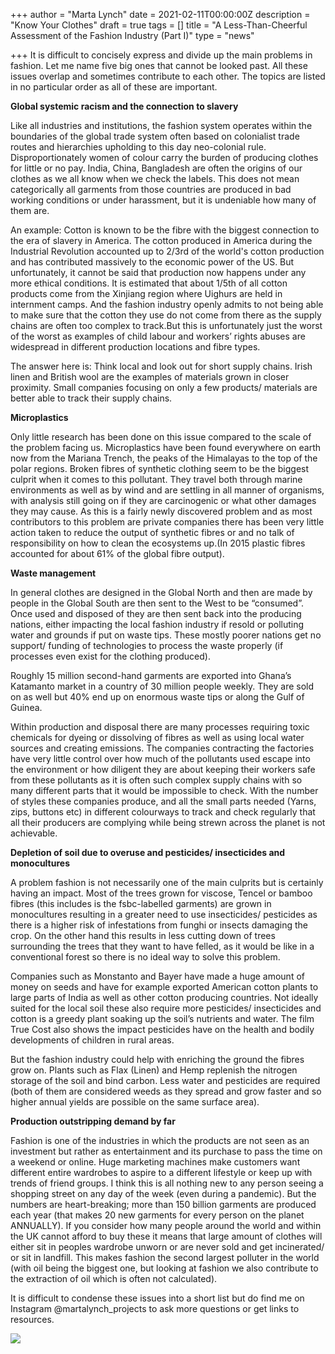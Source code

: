 +++
author = "Marta Lynch"
date = 2021-02-11T00:00:00Z
description = "Know Your Clothes"
draft = true
tags = []
title = "A Less-Than-Cheerful Assessment of the Fashion Industry (Part I)"
type = "news"

+++
It is difficult to concisely express and divide up the main problems in fashion. Let me name five big ones that cannot be looked past. All these issues overlap and sometimes contribute to each other. The topics are listed in no particular order as all of these are important.

**Global systemic racism and the connection to slavery**

Like all industries and institutions, the fashion system operates within the boundaries of the global trade system often based on colonialist trade routes and hierarchies upholding to this day neo-colonial rule. Disproportionately women of colour carry the burden of producing clothes for little or no pay. India, China, Bangladesh are often the origins of our clothes as we all know when we check the labels. This does not mean categorically all garments from those countries are produced in bad working conditions or under harassment, but it is undeniable how many of them are.

An example: Cotton is known to be the fibre with the biggest connection to the era of slavery in America. The cotton produced in America during the Industrial Revolution accounted up to 2/3rd of the world's cotton production and has contributed massively to the economic power of the US. But unfortunately, it cannot be said that production now happens under any more ethical conditions. It is estimated that about 1/5th of all cotton products come from the Xinjiang region where Uighurs are held in internment camps. And the fashion industry openly admits to not being able to make sure that the cotton they use do not come from there as the supply chains are often too complex to track.But this is unfortunately just the worst of the worst as examples of child labour and workers’ rights abuses are widespread in different production locations and fibre types.

The answer here is: Think local and look out for short supply chains. Irish linen and British wool are the examples of materials grown in closer proximity. Small companies focusing on only a few products/ materials are better able to track their supply chains.

**Microplastics**

Only little research has been done on this issue compared to the scale of the problem facing us. Microplastics have been found everywhere on earth now from the Mariana Trench, the peaks of the Himalayas to the top of the polar regions. Broken fibres of synthetic clothing seem to be the biggest culprit when it comes to this pollutant. They travel both through marine environments as well as by wind and are settling in all manner of organisms, with analysis still going on if they are carcinogenic or what other damages they may cause. As this is a fairly newly discovered problem and as most contributors to this problem are private companies there has been very little action taken to reduce the output of synthetic fibres or and no talk of responsibility on how to clean the ecosystems up.(In 2015 plastic fibres accounted for about 61% of the global fibre output).

**Waste management**

In general clothes are designed in the Global North and then are made by people in the Global South are then sent to the West to be “consumed”. Once used and disposed of they are then sent back into the producing nations, either impacting the local fashion industry if resold or polluting water and grounds if put on waste tips. These mostly poorer nations get no support/ funding of technologies to process the waste properly (if processes even exist for the clothing produced).

Roughly 15 million second-hand garments are exported into Ghana’s Katamanto market in a country of 30 million people weekly. They are sold on as well but 40% end up on enormous waste tips or along the Gulf of Guinea.

Within production and disposal there are many processes requiring toxic chemicals for dyeing or dissolving of fibres as well as using local water sources and creating emissions. The companies contracting the factories have very little control over how much of the pollutants used escape into the environment or how diligent they are about keeping their workers safe from these pollutants as it is often such complex supply chains with so many different parts that it would be impossible to check. With the number of styles these companies produce, and all the small parts needed (Yarns, zips, buttons etc) in different colourways to track and check regularly that all their producers are complying while being strewn across the planet is not achievable.

**Depletion of soil due to overuse and pesticides/ insecticides and monocultures**

A problem fashion is not necessarily one of the main culprits but is certainly having an impact. Most of the trees grown for viscose, Tencel or bamboo fibres (this includes is the fsbc-labelled garments) are grown in monocultures resulting in a greater need to use insecticides/ pesticides as there is a higher risk of infestations from funghi or insects damaging the crop. On the other hand this results in less cutting down of trees surrounding the trees that they want to have felled, as it would be like in a conventional forest so there is no ideal way to solve this problem.

Companies such as Monstanto and Bayer have made a huge amount of money on seeds and have for example exported American cotton plants to large parts of India as well as other cotton producing countries. Not ideally suited for the local soil these also require more pesticides/ insecticides and cotton is a greedy plant soaking up the soil’s nutrients and water. The film True Cost also shows the impact pesticides have on the health and bodily developments of children in rural areas.

But the fashion industry could help with enriching the ground the fibres grow on. Plants such as Flax (Linen) and Hemp replenish the nitrogen storage of the soil and bind carbon. Less water and pesticides are required (both of them are considered weeds as they spread and grow faster and so higher annual yields are possible on the same surface area).

**Production outstripping demand by far**

Fashion is one of the industries in which the products are not seen as an investment but rather as entertainment and its purchase to pass the time on a weekend or online. Huge marketing machines make customers want different entire wardrobes to aspire to a different lifestyle or keep up with trends of friend groups. I think this is all nothing new to any person seeing a shopping street on any day of the week (even during a pandemic). But the numbers are heart-breaking; more than 150 billion garments are produced each year (that makes 20 new garments for every person on the planet ANNUALLY). If you consider how many people around the world and within the UK cannot afford to buy these it means that large amount of clothes will either sit in peoples wardrobe unworn or are never sold and get incinerated/ or sit in landfill. This makes fashion the second largest polluter in the world (with oil being the biggest one, but looking at fashion we also contribute to the extraction of oil which is often not calculated).

It is difficult to condense these issues into a short list but do find me on Instagram @martalynch_projects to ask more questions or get links to resources.

![](https://res.cloudinary.com/shrub-co-op/image/upload/v1612961604/shrubcoop.org/media/marta_gc9vuo.png)